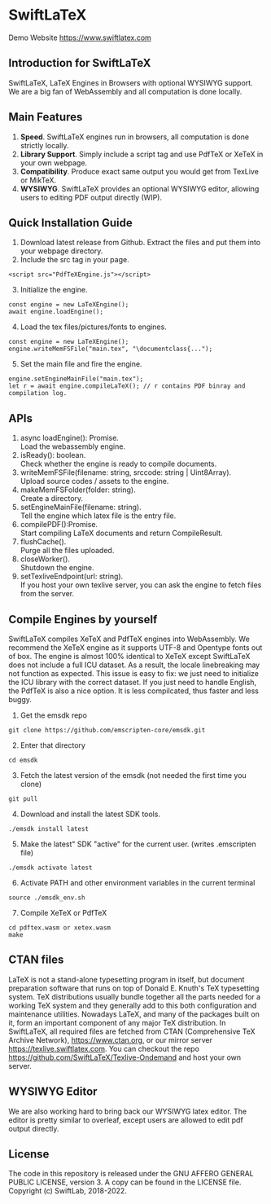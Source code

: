 
# SwiftLaTeX

Demo Website https://www.swiftlatex.com

## Introduction for SwiftLaTeX

SwiftLaTeX, LaTeX Engines in Browsers with optional WYSIWYG support. We are a big fan of WebAssembly and all computation is done locally.

## Main Features

1. __Speed__. SwiftLaTeX engines run in browsers, all computation is done strictly locally.
2. __Library Support__. Simply include a script tag and use PdfTeX or XeTeX in your own webpage.
3. __Compatibility__. Produce exact same output you would get from TexLive or MikTeX.
4. __WYSIWYG__. SwiftLaTeX provides an optional WYSIWYG editor, allowing users to editing PDF output directly (WIP).

## Quick Installation Guide
1. Download latest release from Github. Extract the files and put them into your webpage directory.
2. Include the src tag in your page.
```
<script src="PdfTeXEngine.js"></script>
```
3. Initialize the engine.
```
const engine = new LaTeXEngine();
await engine.loadEngine();
```
4. Load the tex files/pictures/fonts to engines.
```
const engine = new LaTeXEngine();
engine.writeMemFSFile("main.tex", "\documentclass{...");
```
5. Set the main file and fire the engine.
```
engine.setEngineMainFile("main.tex");
let r = await engine.compileLaTeX(); // r contains PDF binray and compilation log.
```

## APIs
1. async loadEngine(): Promise<void>. \
Load the webassembly engine.
2. isReady(): boolean. \
Check whether the engine is ready to compile documents.
3. writeMemFSFile(filename: string, srccode: string | Uint8Array). \
Upload source codes / assets to the engine.
4. makeMemFSFolder(folder: string). \
Create a directory.
5. setEngineMainFile(filename: string). \
Tell the engine which latex file is the entry file.
6. compilePDF():Promise<CompileResult>. \
Start compiling LaTeX documents and return CompileResult.
7. flushCache(). \
Purge all the files uploaded.
8. closeWorker(). \
Shutdown the engine.
9. setTexliveEndpoint(url: string). \
If you host your own texlive server, you can ask the engine to fetch files from the server.

## Compile Engines by yourself
SwiftLaTeX compiles XeTeX and PdfTeX engines into WebAssembly. We recommend the XeTeX engine as it supports UTF-8 and Opentype fonts out of box.
The engine is almost 100% identical to XeTeX except SwiftLaTeX does not include a full ICU dataset. As a result, the locale linebreaking may not function as expected. This issue is easy to fix: we just need to initialize the ICU library with the correct dataset.  If you just need to handle English, the PdfTeX is also a nice option. It is less compilcated, thus faster and less buggy.

1. Get the emsdk repo
```
git clone https://github.com/emscripten-core/emsdk.git
```
2. Enter that directory
```
cd emsdk
```
3. Fetch the latest version of the emsdk (not needed the first time you clone)
```
git pull
```
4. Download and install the latest SDK tools.
```
./emsdk install latest
```
5. Make the latest" SDK "active" for the current user. (writes .emscripten file)
```
./emsdk activate latest
```
6. Activate PATH and other environment variables in the current terminal
```
source ./emsdk_env.sh
```
7. Compile XeTeX or PdfTeX
```
cd pdftex.wasm or xetex.wasm
make
```





## CTAN files
LaTeX is not a stand-alone typesetting program in itself, but document preparation software that runs on top of Donald E. Knuth's TeX typesetting system. TeX distributions usually bundle together all the parts needed for a working TeX system and they generally add to this both configuration and maintenance utilities. Nowadays LaTeX, and many of the packages built on it, form an important component of any major TeX distribution. 
In SwiftLaTeX, all required files are fetched from CTAN (Comprehensive TeX Archive Network), https://www.ctan.org, or our mirror server https://texlive.swiftlatex.com. 
You can checkout the repo https://github.com/SwiftLaTeX/Texlive-Ondemand and host your own server. 

## WYSIWYG Editor
We are also working hard to bring back our WYSIWYG latex editor. The editor is pretty similar to overleaf, except users are allowed to edit pdf output directly. 

## License
The code in this repository is released under the GNU AFFERO GENERAL PUBLIC LICENSE, version 3. A copy can be found in the LICENSE file.
Copyright (c) SwiftLab, 2018-2022.
